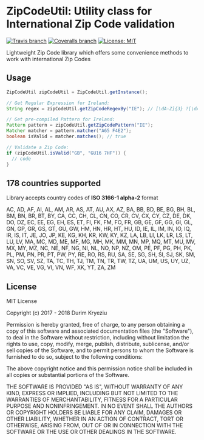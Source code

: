# ZipCodeUtil: Utility class for International Zip Code validation

[![Travis branch](https://img.shields.io/travis/durimkryeziu/zip-code-util/master.svg?style=flat-square)](https://travis-ci.org/durimkryeziu/zip-code-util) [![Coveralls branch](https://img.shields.io/coveralls/durimkryeziu/zip-code-util/master.svg?style=flat-square)](https://coveralls.io/github/durimkryeziu/zip-code-util?branch=master) [![License: MIT](https://img.shields.io/badge/license-MIT-blue.svg?style=flat-square)](https://github.com/durimkryeziu/zip-code-util/blob/master/LICENSE)

Lightweight Zip Code library which offers some convenience methods to work with international Zip Codes

## Usage
```java
ZipCodeUtil zipCodeUtil = ZipCodeUtil.getInstance();

// Get Regular Expression for Ireland:
String regex = zipCodeUtil.getZipCodeRegexBy("IE"); // [\dA-Z]{3} ?[\dA-Z]{4}

// Get pre-compiled Pattern for Ireland:
Pattern pattern = zipCodeUtil.getZipCodePattern("IE");
Matcher matcher = pattern.matcher("A65 F4E2");
boolean isValid = matcher.matches(); // true

// Validate a Zip Code:
if (zipCodeUtil.isValid("GB", "GU16 7HF")) {
  // code
}
```

## 178 countries supported
Library accepts country codes of **ISO 3166-1 alpha-2** format

AC, AD, AF, AI, AL, AM, AR, AS, AT, AU, AX, AZ, BA, BB, BD, BE, BG, BH, BL, BM, BN, BR, BT, BY, CA, CC, CH, CL, CN, CO, CR, CV, CX, CY, CZ, DE, DK, DO, DZ, EC, EE, EG, EH, ES, ET, FI, FK, FM, FO, FR, GB, GE, GF, GG, GI, GL, GN, GP, GR, GS, GT, GU, GW, HM, HN, HR, HT, HU, ID, IE, IL, IM, IN, IO, IQ, IR, IS, IT, JE, JO, JP, KE, KG, KH, KR, KW, KY, KZ, LA, LB, LI, LK, LR, LS, LT, LU, LV, MA, MC, MD, ME, MF, MG, MH, MK, MM, MN, MP, MQ, MT, MU, MV, MX, MY, MZ, NC, NE, NF, NG, NI, NL, NO, NP, NZ, OM, PE, PF, PG, PH, PK, PL, PM, PN, PR, PT, PW, PY, RE, RO, RS, RU, SA, SE, SG, SH, SI, SJ, SK, SM, SN, SO, SV, SZ, TA, TC, TH, TJ, TM, TN, TR, TW, TZ, UA, UM, US, UY, UZ, VA, VC, VE, VG, VI, VN, WF, XK, YT, ZA, ZM

## License
MIT License

Copyright (c) 2017 - 2018 Durim Kryeziu

Permission is hereby granted, free of charge, to any person obtaining a copy
of this software and associated documentation files (the "Software"), to deal
in the Software without restriction, including without limitation the rights
to use, copy, modify, merge, publish, distribute, sublicense, and/or sell
copies of the Software, and to permit persons to whom the Software is
furnished to do so, subject to the following conditions:

The above copyright notice and this permission notice shall be included in all
copies or substantial portions of the Software.

THE SOFTWARE IS PROVIDED "AS IS", WITHOUT WARRANTY OF ANY KIND, EXPRESS OR
IMPLIED, INCLUDING BUT NOT LIMITED TO THE WARRANTIES OF MERCHANTABILITY,
FITNESS FOR A PARTICULAR PURPOSE AND NONINFRINGEMENT. IN NO EVENT SHALL THE
AUTHORS OR COPYRIGHT HOLDERS BE LIABLE FOR ANY CLAIM, DAMAGES OR OTHER
LIABILITY, WHETHER IN AN ACTION OF CONTRACT, TORT OR OTHERWISE, ARISING FROM,
OUT OF OR IN CONNECTION WITH THE SOFTWARE OR THE USE OR OTHER DEALINGS IN THE
SOFTWARE.
